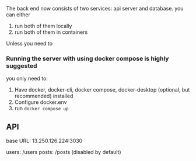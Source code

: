 The back end now consists of two services: api server and database.
you can either

1. run both of them locally
2. run both of them in containers

Unless you need to

### **Running the server with using docker compose is highly suggested**

you only need to:

1. Have docker, docker-cli, docker compose, docker-desktop (optional, but recommended) installed
2. Configure docker.env
3. run `docker compose up`

## API

base URL: 13.250.126.224:3030

users: /users
posts: /posts (disabled by default)
